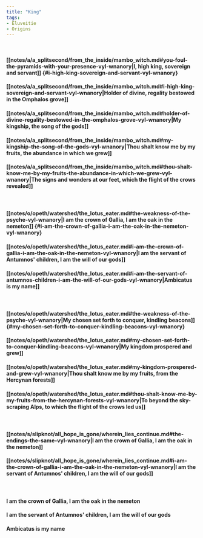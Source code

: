 ```yaml
---
title: "King"
tags:
- Eluveitie
- Origins
---
```

&nbsp;
#### [[notes/a/a_splitsecond/from_the_inside/mambo_witch.md#you-foul-the-pyramids-with-your-presence-vyl-wnanory|I, high king, sovereign and servant]] {#i-high-king-sovereign-and-servant-vyl-wnanory}
#### [[notes/a/a_splitsecond/from_the_inside/mambo_witch.md#i-high-king-sovereign-and-servant-vyl-wnanory|Holder of divine, regality bestowed in the Omphalos grove]]
#### [[notes/a/a_splitsecond/from_the_inside/mambo_witch.md#holder-of-divine-regality-bestowed-in-the-omphalos-grove-vyl-wnanory|My kingship, the song of the gods]]
#### [[notes/a/a_splitsecond/from_the_inside/mambo_witch.md#my-kingship-the-song-of-the-gods-vyl-wnanory|Thou shalt know me by my fruits, the abundance in which we grew]]
#### [[notes/a/a_splitsecond/from_the_inside/mambo_witch.md#thou-shalt-know-me-by-my-fruits-the-abundance-in-which-we-grew-vyl-wnanory|The signs and wonders at our feet, which the flight of the crows revealed]]
&nbsp;
#### [[notes/o/opeth/watershed/the_lotus_eater.md#the-weakness-of-the-psyche-vyl-wnanory|I am the crown of Gallia, I am the oak in the nemeton]] {#i-am-the-crown-of-gallia-i-am-the-oak-in-the-nemeton-vyl-wnanory}
#### [[notes/o/opeth/watershed/the_lotus_eater.md#i-am-the-crown-of-gallia-i-am-the-oak-in-the-nemeton-vyl-wnanory|I am the servant of Antumnos' children, I am the will of our gods]]
#### [[notes/o/opeth/watershed/the_lotus_eater.md#i-am-the-servant-of-antumnos-children-i-am-the-will-of-our-gods-vyl-wnanory|Ambicatus is my name]]
&nbsp;
#### [[notes/o/opeth/watershed/the_lotus_eater.md#the-weakness-of-the-psyche-vyl-wnanory|My chosen set forth to conquer, kindling beacons]] {#my-chosen-set-forth-to-conquer-kindling-beacons-vyl-wnanory}
#### [[notes/o/opeth/watershed/the_lotus_eater.md#my-chosen-set-forth-to-conquer-kindling-beacons-vyl-wnanory|My kingdom prospered and grew]]
#### [[notes/o/opeth/watershed/the_lotus_eater.md#my-kingdom-prospered-and-grew-vyl-wnanory|Thou shalt know me by my fruits, from the Hercynan forests]]
#### [[notes/o/opeth/watershed/the_lotus_eater.md#thou-shalt-know-me-by-my-fruits-from-the-hercynan-forests-vyl-wnanory|To beyond the sky-scraping Alps, to which the flight of the crows led us]]
&nbsp;
#### [[notes/s/slipknot/all_hope_is_gone/wherein_lies_continue.md#the-endings-the-same-vyl-wnanory|I am the crown of Gallia, I am the oak in the nemeton]]
#### [[notes/s/slipknot/all_hope_is_gone/wherein_lies_continue.md#i-am-the-crown-of-gallia-i-am-the-oak-in-the-nemeton-vyl-wnanory|I am the servant of Antumnos' children, I am the will of our gods]]
&nbsp;
#### I am the crown of Gallia, I am the oak in the nemeton
#### I am the servant of Antumnos' children, I am the will of our gods
#### Ambicatus is my name

